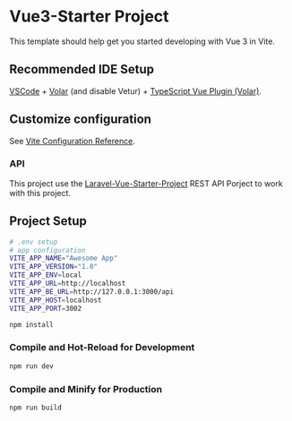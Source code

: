 # Vue3-Starter Project

This template should help get you started developing with Vue 3 in Vite.

## Recommended IDE Setup

[VSCode](https://code.visualstudio.com/) + [Volar](https://marketplace.visualstudio.com/items?itemName=Vue.volar) (and disable Vetur) + [TypeScript Vue Plugin (Volar)](https://marketplace.visualstudio.com/items?itemName=Vue.vscode-typescript-vue-plugin).

## Customize configuration

See [Vite Configuration Reference](https://vitejs.dev/config/).


### API

This project use the <a href="https://github.com/indra-yana/Laravel-Vue-Starter-Project" target="__blank">Laravel-Vue-Starter-Project</a> REST API Porject to work with this project.

## Project Setup

```sh
# .env setup
# app configuration
VITE_APP_NAME="Awesome App"
VITE_APP_VERSION="1.0"
VITE_APP_ENV=local
VITE_APP_URL=http://localhost
VITE_APP_BE_URL=http://127.0.0.1:3000/api
VITE_APP_HOST=localhost
VITE_APP_PORT=3002
```

```sh
npm install
```

### Compile and Hot-Reload for Development

```sh
npm run dev
```

### Compile and Minify for Production

```sh
npm run build
```
